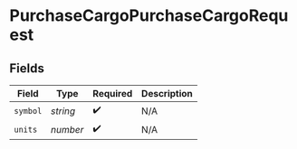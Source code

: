 # PurchaseCargoPurchaseCargoRequest


## Fields

| Field              | Type               | Required           | Description        |
| ------------------ | ------------------ | ------------------ | ------------------ |
| `symbol`           | *string*           | :heavy_check_mark: | N/A                |
| `units`            | *number*           | :heavy_check_mark: | N/A                |